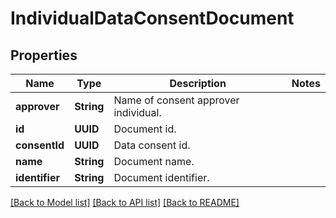 # IndividualDataConsentDocument

## Properties
Name | Type | Description | Notes
------------ | ------------- | ------------- | -------------
**approver** | **String** | Name of consent approver individual. | 
**id** | **UUID** | Document id. | 
**consentId** | **UUID** | Data consent id. | 
**name** | **String** | Document name. | 
**identifier** | **String** | Document identifier. | 

[[Back to Model list]](../README.md#documentation-for-models) [[Back to API list]](../README.md#documentation-for-api-endpoints) [[Back to README]](../README.md)


